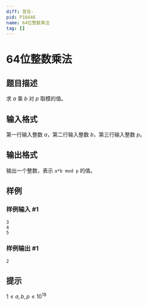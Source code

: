 ```yaml
---
diff: 普及-
pid: P10446
name: 64位整数乘法
tag: []
---
```

# 64位整数乘法
## 题目描述

求 $a$ 乘 $b$ 对 $p$ 取模的值。
## 输入格式

第一行输入整数 $a$，第二行输入整数 $b$，第三行输入整数 $p$。
## 输出格式

输出一个整数，表示 `a*b mod p` 的值。
## 样例

### 样例输入 #1
```
3
4
5
```
### 样例输出 #1
```
2
```
## 提示

$1 \le a,b,p \le 10^{18}$
